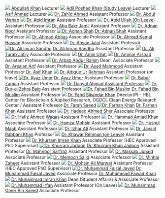 [![](https://giki.edu.pk/faculty/)](https://giki.edu.pk/personnel/abdullah-khan/)
[Abdullah Khan](https://giki.edu.pk/personnel/abdullah-khan/)
Lecturer
[![](https://giki.edu.pk/faculty/)](https://giki.edu.pk/personnel/adil-poshad-khan/)
[Adil Poshad Khan (Study Leave)](https://giki.edu.pk/personnel/adil-poshad-khan/)
Lecturer
[![](https://giki.edu.pk/faculty/)](https://giki.edu.pk/personnel/19086/)
[Asif Ahmad](https://giki.edu.pk/personnel/19086/)
Lecturer
[![](https://giki.edu.pk/faculty/)](https://giki.edu.pk/personnel/dr-zahid-ahmed/)
[Dr. Zahid Ahmed](https://giki.edu.pk/personnel/dr-zahid-ahmed/)
Assistant Professor
[![](https://giki.edu.pk/faculty/)](https://giki.edu.pk/personnel/dr-abdul-wahab/)
[Dr. Abdul Wahab](https://giki.edu.pk/personnel/dr-abdul-wahab/)
[![](https://giki.edu.pk/faculty/)](https://giki.edu.pk/personnel/dr-abid-imran/)
[Dr. Abid Imran](https://giki.edu.pk/personnel/dr-abid-imran/)
Assistant Professor
[![](https://giki.edu.pk/faculty/)](https://giki.edu.pk/personnel/dr-abid-ullah/)
[Dr. Abid Ullah (On Leave)](https://giki.edu.pk/personnel/dr-abid-ullah/)
Assistant Professor
[![](https://giki.edu.pk/faculty/)](https://giki.edu.pk/personnel/dr-abu-bakr-jamil/)
[Dr. Abu Bakr Jamil](https://giki.edu.pk/personnel/dr-abu-bakr-jamil/)
Assistant Professor
[![](https://giki.edu.pk/faculty/)](https://giki.edu.pk/personnel/dr-adnan-noor/)
[Dr. Adnan Noor](https://giki.edu.pk/personnel/dr-adnan-noor/)
Assistant Professor
[![Dr. Adnan Shah](https://giki.edu.pk/faculty/)](https://giki.edu.pk/personnel/dr-adnan-shah/)
[Dr. Adnan Shah](https://giki.edu.pk/personnel/dr-adnan-shah/)
Assistant Professor 
[![](https://giki.edu.pk/faculty/)](https://giki.edu.pk/personnel/dr-ahmad-abbas/)
[Dr. Ahmad Abbas](https://giki.edu.pk/personnel/dr-ahmad-abbas/)
Associate Professor
[![](https://giki.edu.pk/faculty/)](https://giki.edu.pk/personnel/dr-ahmad-kamal-hassan/)
[Dr. Ahmad Kamal Hassan](https://giki.edu.pk/personnel/dr-ahmad-kamal-hassan/)
Associate Professor
[![](https://giki.edu.pk/faculty/)](https://giki.edu.pk/personnel/dr-ahsan-jalal/)
[Dr. Ahsan Jalal](https://giki.edu.pk/personnel/dr-ahsan-jalal/)
Assistant Professor
[![Dr. Ali Imran Sandhu](https://giki.edu.pk/faculty/)](https://giki.edu.pk/personnel/dr-ali-imran-shah-sandhu/)
[Dr. Ali Imran Sandhu](https://giki.edu.pk/personnel/dr-ali-imran-shah-sandhu/)
Assistant Professor
[![](https://giki.edu.pk/faculty/)](https://giki.edu.pk/personnel/dr-ali-turab-jafry/)
[Dr. Ali Turab Jafry](https://giki.edu.pk/personnel/dr-ali-turab-jafry/)
Associate Professor
[![](https://giki.edu.pk/faculty/)](https://giki.edu.pk/personnel/dr-amin-ullah/)
[Dr. Amin Ullah](https://giki.edu.pk/personnel/dr-amin-ullah/)
[![](https://giki.edu.pk/faculty/)](https://giki.edu.pk/personnel/dr-ammar-arshad/)
[Dr. Ammar Arshad](https://giki.edu.pk/personnel/dr-ammar-arshad/)
Assistant Professor
[![](https://giki.edu.pk/faculty/)](https://giki.edu.pk/personnel/arbab-abdur-rahim/)
[Dr. Arbab Abdur Rahim](https://giki.edu.pk/personnel/arbab-abdur-rahim/)
Dean, Associate Professor
[![](https://giki.edu.pk/faculty/)](https://giki.edu.pk/personnel/dr-arsalan-arif/)
[Dr. Arsalan Arif](https://giki.edu.pk/personnel/dr-arsalan-arif/)
Assistant Professor
[![](https://giki.edu.pk/faculty/)](https://giki.edu.pk/personnel/dr-asad-mahmood/)
[Dr. Asad Mahmood](https://giki.edu.pk/personnel/dr-asad-mahmood/)
Assistant Professor
[Dr. Asif Khan](https://giki.edu.pk/personnel/dr-asif-khan-assistant-professor/)
[![](https://giki.edu.pk/faculty/)](https://giki.edu.pk/personnel/attique-ur-rehman/)
[Dr. Attique Ur Rehman](https://giki.edu.pk/personnel/attique-ur-rehman/)
Assistant Professor (on leave)
[![Dr. Ayaz Umer](https://giki.edu.pk/faculty/)](https://giki.edu.pk/personnel/dr-ayaz-umer/)
[Dr. Ayaz Umer](https://giki.edu.pk/personnel/dr-ayaz-umer/)
Assistant Professor 
[![](https://giki.edu.pk/faculty/)](https://giki.edu.pk/personnel/dr-babar-zaman-2/)
[Dr. Babar Zaman](https://giki.edu.pk/personnel/dr-babar-zaman-2/)
Assistant Professor
[![](https://giki.edu.pk/faculty/)](https://giki.edu.pk/personnel/dr-danyal-ahmad-assistant-professor/)
[Dr. Danyal Ahmad Assistant Professor](https://giki.edu.pk/personnel/dr-danyal-ahmad-assistant-professor/)
[![](https://giki.edu.pk/faculty/)](https://giki.edu.pk/personnel/dr-dur-e-zehra-baig/)
[Dr. Dur-e-Zehra Baig](https://giki.edu.pk/personnel/dr-dur-e-zehra-baig/)
Assistant Professor
[![Dr. Fahad Bin Muslim](https://giki.edu.pk/faculty/)](https://giki.edu.pk/personnel/dr-fahad-bin-muslim/)
[Dr. Fahad Bin Muslim](https://giki.edu.pk/personnel/dr-fahad-bin-muslim/)
Assistant Professor
[![](https://giki.edu.pk/faculty/)](https://giki.edu.pk/personnel/dr-fahd-sikandar-khan/)
[Dr. Fahd Sikandar Khan](https://giki.edu.pk/personnel/dr-fahd-sikandar-khan/)
Director/PI - HBL Center for Blockchain & Applied Research, OGDCL Clean Energy Research Center / Assistant Professor
[Dr. Farah Saeed](https://giki.edu.pk/personnel/2-dr-farah-saeed/)
[![Dr. Farhan Khan](https://giki.edu.pk/faculty/)](https://giki.edu.pk/personnel/dr-farhan-khan/)
[Dr. Farhan Khan](https://giki.edu.pk/personnel/dr-farhan-khan/)
Assistant Professor
[![](https://giki.edu.pk/faculty/)](https://giki.edu.pk/personnel/dr-hadeed-ahmed-sher/)
[Dr. Hadeed Ahmed Sher](https://giki.edu.pk/personnel/dr-hadeed-ahmed-sher/)
Associate Professor
[![](https://giki.edu.pk/faculty/)](https://giki.edu.pk/personnel/dr-hafiz-ahmed-waqas/)
[Dr. Hafiz Ahmed Waqas](https://giki.edu.pk/personnel/dr-hafiz-ahmed-waqas/)
Assistant Professor
[![](https://giki.edu.pk/faculty/)](https://giki.edu.pk/personnel/dr-hammad-amjad-khan/)
[Dr. Hammad Amjad Khan](https://giki.edu.pk/personnel/dr-hammad-amjad-khan/)
Associate Professor
[![](https://giki.edu.pk/faculty/)](https://giki.edu.pk/personnel/19805/)
[Dr. Hamza Mohsin](https://giki.edu.pk/personnel/19805/)
Assistant Professor
[![](https://giki.edu.pk/faculty/)](https://giki.edu.pk/personnel/dr-husnul-maab/)
[Dr. Husnul Maab](https://giki.edu.pk/personnel/dr-husnul-maab/)
Assistant Professor
[![](https://giki.edu.pk/faculty/)](https://giki.edu.pk/personnel/izhar-ali/)
[Dr. Izhar Ali](https://giki.edu.pk/personnel/izhar-ali/)
Assistant Professor
[![](https://giki.edu.pk/faculty/)](https://giki.edu.pk/personnel/dr-javaid-rabbani-khan-professor/)
[Dr. Javaid Rabbani Khan](https://giki.edu.pk/personnel/dr-javaid-rabbani-khan-professor/)
Professor
[![](https://giki.edu.pk/faculty/)](https://giki.edu.pk/personnel/dr-khawar-rehman/)
[Dr. Khawar Rehman (on Leave)](https://giki.edu.pk/personnel/dr-khawar-rehman/)
Assistant Professor
[![](https://giki.edu.pk/faculty/)](https://giki.edu.pk/personnel/dr-khurram-imran-khan-associate-professor/)
[Dr. Khurram Imran Khan](https://giki.edu.pk/personnel/dr-khurram-imran-khan-associate-professor/)
Associate Professor (HEC Approved PhD Supervisor)
[![Dr. Khurram Jadoon](https://giki.edu.pk/faculty/)](https://giki.edu.pk/personnel/dr-khurram-khan-jadoon/)
[Dr. Khurram Khan Jadoon](https://giki.edu.pk/personnel/dr-khurram-khan-jadoon/)
Assistant Professor
[Dr. Mahnoor Sarfraz](https://giki.edu.pk/personnel/dr-mahnoor-sarfraz/)
Assistant Professor
[![](https://giki.edu.pk/faculty/)](https://giki.edu.pk/personnel/dr-massab-junaid/)
[Dr. Massab Junaid](https://giki.edu.pk/personnel/dr-massab-junaid/)
Associate Professor
[![](https://giki.edu.pk/faculty/)](https://giki.edu.pk/personnel/dr-memoon-sajid/)
[Dr. Memoon Sajid](https://giki.edu.pk/personnel/dr-memoon-sajid/)
Associate Professor
[![](https://giki.edu.pk/faculty/)](https://giki.edu.pk/personnel/dr-minhaj-zaheer/)
[Dr. Minhaj Zaheer](https://giki.edu.pk/personnel/dr-minhaj-zaheer/)
Assistant Professor
[![](https://giki.edu.pk/faculty/)](https://giki.edu.pk/personnel/dr-mohsin-ali-marwat/)
[Dr. Mohsin Ali Marwat](https://giki.edu.pk/personnel/dr-mohsin-ali-marwat/)
Assistant Professor (HEC Approved PhD Supervisor)
[![Dr. Muhammad Faisal Javed](https://giki.edu.pk/faculty/)](https://giki.edu.pk/personnel/dr-muhammad-faisal-javed/)
[Dr. Muhammad Faisal Javed](https://giki.edu.pk/personnel/dr-muhammad-faisal-javed/)
Associate Professor
[Dr. Muhammad Fawad Khan](https://giki.edu.pk/personnel/dr-muhammad-fawad-khan/)
[![](https://giki.edu.pk/faculty/)](https://giki.edu.pk/personnel/dr-muhammad-imran-khan/)
[Dr. Muhammad Imran Khan](https://giki.edu.pk/personnel/dr-muhammad-imran-khan/)
Dean (Student Affairs) & Associate Professor
[![](https://giki.edu.pk/faculty/)](https://giki.edu.pk/personnel/dr-muhammad-irfan/)
[Dr. Muhammad Irfan](https://giki.edu.pk/personnel/dr-muhammad-irfan/)
Assistant Professor (On Leave)
[![](https://giki.edu.pk/faculty/)](https://giki.edu.pk/personnel/dr-m-omer-bin-saeed-2/)
[Dr. Muhammad Omer Bin Saeed](https://giki.edu.pk/personnel/dr-m-omer-bin-saeed-2/)
Associate Professor
